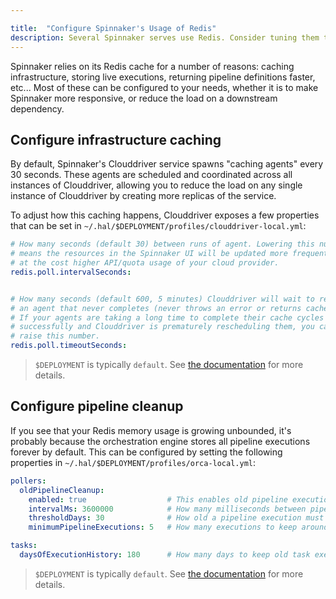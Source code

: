 ```yaml
---

title:  "Configure Spinnaker's Usage of Redis"
description: Several Spinnaker serves use Redis. Consider tuning them to meet your usage requirements.
---
```




Spinnaker relies on its Redis cache for a number of reasons: caching
infrastructure, storing live executions, returning pipeline definitions faster,
etc... Most of these can be configured to your needs, whether it is to make
Spinnaker more responsive, or reduce the load on a downstream dependency.

## Configure infrastructure caching

By default, Spinnaker's Clouddriver service spawns "caching agents" every
30 seconds. These agents are scheduled and coordinated across all instances of
Clouddriver, allowing you to reduce the load on any single instance of
Clouddriver by creating more replicas of the service.

To adjust how this caching happens, Clouddriver exposes a few properties that
can be set in `~/.hal/$DEPLOYMENT/profiles/clouddriver-local.yml`:

```yaml
# How many seconds (default 30) between runs of agent. Lowering this number
# means the resources in the Spinnaker UI will be updated more frequently,
# at the cost higher API/quota usage of your cloud provider.
redis.poll.intervalSeconds:


# How many seconds (default 600, 5 minutes) Clouddriver will wait to reschedule
# an agent that never completes (never throws an error or returns cache data).
# If your agents are taking a long time to complete their cache cycles
# successfully and Clouddriver is prematurely rescheduling them, you can try to
# raise this number.
redis.poll.timeoutSeconds:
```

> `$DEPLOYMENT` is typically `default`. See [the
> documentation](/docs/reference/halyard#deployments) for more details.

## Configure pipeline cleanup

If you see that your Redis memory usage is growing unbounded, it's probably
because the orchestration engine stores all pipeline executions forever by
default. This can be configured by setting the following properties in
`~/.hal/$DEPLOYMENT/profiles/orca-local.yml`:

```yaml
pollers:
  oldPipelineCleanup:
    enabled: true                  # This enables old pipeline execution cleanup (default: false)
    intervalMs: 3600000            # How many milliseconds between pipeline cleanup runs (default: 1hr or 3600000)
    thresholdDays: 30              # How old a pipeline execution must be to be deleted (default: 30)
    minimumPipelineExecutions: 5   # How many executions to keep around (default: 5)

tasks:
  daysOfExecutionHistory: 180      # How many days to keep old task executions around.
```

> `$DEPLOYMENT` is typically `default`. See [the
> documentation](/docs/reference/halyard#deployments) for more details.
